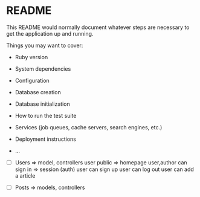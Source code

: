 # README

This README would normally document whatever steps are necessary to get the
application up and running.

Things you may want to cover:

* Ruby version

* System dependencies

* Configuration

* Database creation

* Database initialization

* How to run the test suite

* Services (job queues, cache servers, search engines, etc.)

* Deployment instructions

* ...

- [ ] Users => model, controllers
    user public => homepage
    user,author can sign in => session (auth)
    user can sign up
    user can log out
    user can add a article
- [ ] Posts => models, controllers

